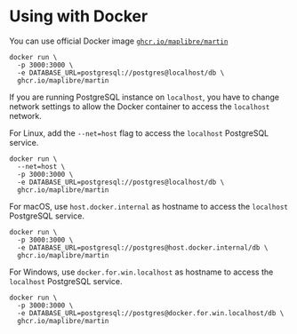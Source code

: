 # Using with Docker

You can use official Docker image [`ghcr.io/maplibre/martin`](https://ghcr.io/maplibre/martin)

```shell
docker run \
  -p 3000:3000 \
  -e DATABASE_URL=postgresql://postgres@localhost/db \
  ghcr.io/maplibre/martin
```

If you are running PostgreSQL instance on `localhost`, you have to change network settings to allow the Docker container to access the `localhost` network.

For Linux, add the `--net=host` flag to access the `localhost` PostgreSQL service.

```shell
docker run \
  --net=host \
  -p 3000:3000 \
  -e DATABASE_URL=postgresql://postgres@localhost/db \
  ghcr.io/maplibre/martin
```

For macOS, use `host.docker.internal` as hostname to access the `localhost` PostgreSQL service.

```shell
docker run \
  -p 3000:3000 \
  -e DATABASE_URL=postgresql://postgres@host.docker.internal/db \
  ghcr.io/maplibre/martin
```

For Windows, use `docker.for.win.localhost` as hostname to access the `localhost` PostgreSQL service.

```shell
docker run \
  -p 3000:3000 \
  -e DATABASE_URL=postgresql://postgres@docker.for.win.localhost/db \
  ghcr.io/maplibre/martin
```
